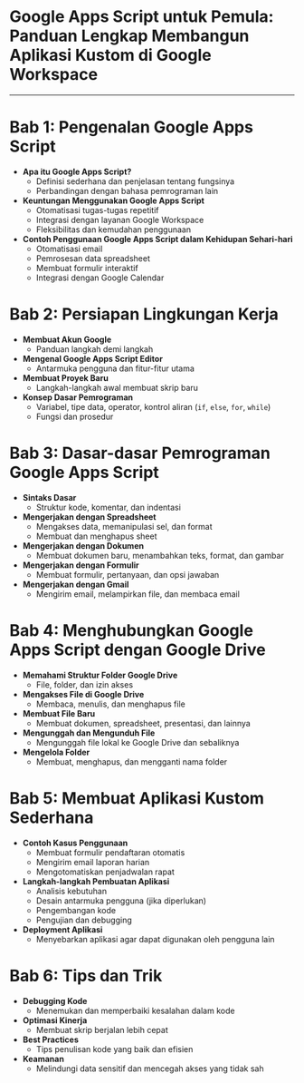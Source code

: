 # Google Apps Script untuk Pemula: Panduan Lengkap Membangun Aplikasi Kustom di Google Workspace

---
# Bab 1: Pengenalan Google Apps Script
- **Apa itu Google Apps Script?**
  - Definisi sederhana dan penjelasan tentang fungsinya
  - Perbandingan dengan bahasa pemrograman lain
- **Keuntungan Menggunakan Google Apps Script**
  - Otomatisasi tugas-tugas repetitif
  - Integrasi dengan layanan Google Workspace
  - Fleksibilitas dan kemudahan penggunaan
- **Contoh Penggunaan Google Apps Script dalam Kehidupan Sehari-hari**
  - Otomatisasi email
  - Pemrosesan data spreadsheet
  - Membuat formulir interaktif
  - Integrasi dengan Google Calendar

# Bab 2: Persiapan Lingkungan Kerja
- **Membuat Akun Google**
  - Panduan langkah demi langkah
- **Mengenal Google Apps Script Editor**
  - Antarmuka pengguna dan fitur-fitur utama
- **Membuat Proyek Baru**
  - Langkah-langkah awal membuat skrip baru
- **Konsep Dasar Pemrograman**
  - Variabel, tipe data, operator, kontrol aliran (`if`, `else`, `for`, `while`)
  - Fungsi dan prosedur

# Bab 3: Dasar-dasar Pemrograman Google Apps Script
- **Sintaks Dasar**
  - Struktur kode, komentar, dan indentasi
- **Mengerjakan dengan Spreadsheet**
  - Mengakses data, memanipulasi sel, dan format
  - Membuat dan menghapus sheet
- **Mengerjakan dengan Dokumen**
  - Membuat dokumen baru, menambahkan teks, format, dan gambar
- **Mengerjakan dengan Formulir**
  - Membuat formulir, pertanyaan, dan opsi jawaban
- **Mengerjakan dengan Gmail**
  - Mengirim email, melampirkan file, dan membaca email

# Bab 4: Menghubungkan Google Apps Script dengan Google Drive
- **Memahami Struktur Folder Google Drive**
  - File, folder, dan izin akses
- **Mengakses File di Google Drive**
  - Membaca, menulis, dan menghapus file
- **Membuat File Baru**
  - Membuat dokumen, spreadsheet, presentasi, dan lainnya
- **Mengunggah dan Mengunduh File**
  - Mengunggah file lokal ke Google Drive dan sebaliknya
- **Mengelola Folder**
  - Membuat, menghapus, dan mengganti nama folder

# Bab 5: Membuat Aplikasi Kustom Sederhana
- **Contoh Kasus Penggunaan**
  - Membuat formulir pendaftaran otomatis
  - Mengirim email laporan harian
  - Mengotomatiskan penjadwalan rapat
- **Langkah-langkah Pembuatan Aplikasi**
  - Analisis kebutuhan
  - Desain antarmuka pengguna (jika diperlukan)
  - Pengembangan kode
  - Pengujian dan debugging
- **Deployment Aplikasi**
  - Menyebarkan aplikasi agar dapat digunakan oleh pengguna lain

# Bab 6: Tips dan Trik
- **Debugging Kode**
  - Menemukan dan memperbaiki kesalahan dalam kode
- **Optimasi Kinerja**
  - Membuat skrip berjalan lebih cepat
- **Best Practices**
  - Tips penulisan kode yang baik dan efisien
- **Keamanan**
  - Melindungi data sensitif dan mencegah akses yang tidak sah
